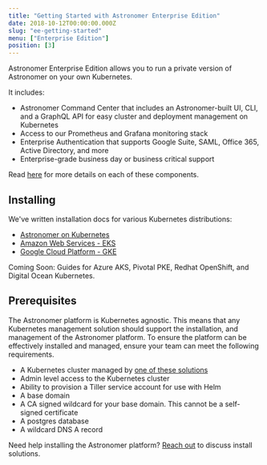 ```yaml
---
title: "Getting Started with Astronomer Enterprise Edition"
date: 2018-10-12T00:00:00.000Z
slug: "ee-getting-started"
menu: ["Enterprise Edition"]
position: [3]
---
```


Astronomer Enterprise Edition allows you to run a private version of Astronomer
on your own Kubernetes.

It includes:

* Astronomer Command Center that includes an Astronomer-built UI, CLI, and a
  GraphQL API for easy cluster and deployment management on Kubernetes
* Access to our Prometheus and Grafana monitoring stack
* Enterprise Authentication that supports Google Suite, SAML, Office 365, Active Directory, and more
* Enterprise-grade business day or business critical support

Read [here](/docs/ee-overview) for more details on
each of these components.

## Installing

We've written installation docs for various Kubernetes distributions:

* [Astronomer on Kubernetes](/docs/ee-installation-general-kubernetes)
* [Amazon Web Services - EKS](/docs/ee-installation-eks)
* [Google Cloud Platform - GKE](/docs/ee-installation-gke)

Coming Soon: Guides for Azure AKS, Pivotal PKE, Redhat OpenShift, and
Digital Ocean Kubernetes.

## Prerequisites

The Astronomer platform is Kubernetes agnostic. This means that any Kubernetes
management solution should support the installation, and management of the
Astronomer platform. To ensure the platform can be effectively installed and
managed, ensure your team can meet the following requirements.

* A Kubernetes cluster managed by [one of these solutions]( https://kubernetes.io/docs/setup/pick-right-solution/)
* Admin level access to the Kubernetes cluster
* Ability to provision a Tiller service account for use with Helm
* A base domain
* A CA signed wildcard for your base domain. This cannot be a self-signed certificate
* A postgres database
* A wildcard DNS A record

Need help installing the Astronomer platform?
[Reach out](https://www.astronomer.io/contact/?from=/) to discuss install solutions.
